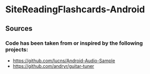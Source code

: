 # SiteReadingFlashcards-Android

## Sources
### Code has been taken from or inspired by the following projects:
- https://github.com/lucns/Android-Audio-Sample
- https://github.com/andryr/guitar-tuner